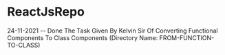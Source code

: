 # ReactJsRepo

24-11-2021
-- Done The Task Given By Kelvin Sir Of Converting Functional Components To Class Components (Directory Name: FROM-FUNCTION-TO-CLASS)